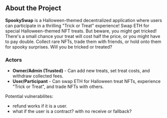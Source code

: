 ## About the Project

**SpookySwap** is a Halloween-themed decentralized application where users can participate in a thrilling "Trick or Treat" experience! Swap ETH for special Halloween-themed NFT treats. But beware, you might get tricked! There's a small chance your treat will cost half the price, or you might have to pay double. Collect rare NFTs, trade them with friends, or hold onto them for spooky surprises. Will you be tricked or treated?

### Actors

* **Owner/Admin (Trusted)** - Can add new treats, set treat costs, and withdraw collected fees.
* **User/Participant** - Can swap ETH for Halloween treat NFTs, experience "Trick or Treat", and trade NFTs with others.


Potential vulnerabilites:
- refund works if it is a user.
- what if the user is a contract? with no receive or fallback?


